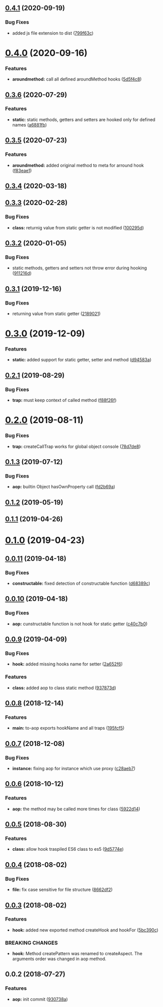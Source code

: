 ## [0.4.1](https://github.com/mjancarik/to-aop/compare/v0.4.0...v0.4.1) (2020-09-19)


### Bug Fixes

* added js file extension to dist ([799f63c](https://github.com/mjancarik/to-aop/commit/799f63cd7eec1e8a6d2ac91c87679644a8674e28))



# [0.4.0](https://github.com/mjancarik/to-aop/compare/0.3.6...0.4.0) (2020-09-16)


### Features

* **aroundmethod:** call all defined aroundMethod hooks ([5d5f4c8](https://github.com/mjancarik/to-aop/commit/5d5f4c8c16d90c43372f9c3fa2f94ca158a9c778))



## [0.3.6](https://github.com/mjancarik/to-aop/compare/0.3.5...0.3.6) (2020-07-29)


### Features

* **static:** static methods, getters and setters are hooked only for defined names ([a6881fb](https://github.com/mjancarik/to-aop/commit/a6881fbba925cfdd58911aa42f6a4077c09c68b1))



## [0.3.5](https://github.com/mjancarik/to-aop/compare/0.3.4...0.3.5) (2020-07-23)


### Features

* **aroundmethod:** added original method to meta for arround hook ([f83eae1](https://github.com/mjancarik/to-aop/commit/f83eae1a6c7796eca35143430d7802dd1811a695))



<a name="0.3.4"></a>
## [0.3.4](https://github.com/mjancarik/to-aop/compare/0.3.3...0.3.4) (2020-03-18)



<a name="0.3.3"></a>
## [0.3.3](https://github.com/mjancarik/to-aop/compare/0.3.2...0.3.3) (2020-02-28)


### Bug Fixes

* **class:** returnig value from static getter is not modified ([100295d](https://github.com/mjancarik/to-aop/commit/100295d))



<a name="0.3.2"></a>
## [0.3.2](https://github.com/mjancarik/to-aop/compare/0.3.1...0.3.2) (2020-01-05)


### Bug Fixes

* static methods, getters and setters not throw error during hooking ([911216d](https://github.com/mjancarik/to-aop/commit/911216d))



<a name="0.3.1"></a>
## [0.3.1](https://github.com/mjancarik/to-aop/compare/0.3.0...0.3.1) (2019-12-16)


### Bug Fixes

* returning value from static getter ([2189021](https://github.com/mjancarik/to-aop/commit/2189021))



<a name="0.3.0"></a>
# [0.3.0](https://github.com/mjancarik/to-aop/compare/0.2.1...0.3.0) (2019-12-09)


### Features

* **static:** added support for static getter, setter and method ([d94583a](https://github.com/mjancarik/to-aop/commit/d94583a))



<a name="0.2.1"></a>
## [0.2.1](https://github.com/mjancarik/to-aop/compare/0.2.0...0.2.1) (2019-08-29)


### Bug Fixes

* **trap:** must keep context of called method ([f88f26f](https://github.com/mjancarik/to-aop/commit/f88f26f))



<a name="0.2.0"></a>
# [0.2.0](https://github.com/mjancarik/to-aop/compare/0.1.3...0.2.0) (2019-08-11)


### Bug Fixes

* **trap:** createCallTrap works for global object console ([78d7de8](https://github.com/mjancarik/to-aop/commit/78d7de8))



<a name="0.1.3"></a>
## [0.1.3](https://github.com/mjancarik/to-aop/compare/0.1.2...0.1.3) (2019-07-12)


### Bug Fixes

* **aop:** builtin Object hasOwnProperty call ([fd2b69a](https://github.com/mjancarik/to-aop/commit/fd2b69a))



<a name="0.1.2"></a>
## [0.1.2](https://github.com/mjancarik/to-aop/compare/0.1.1...0.1.2) (2019-05-19)



<a name="0.1.1"></a>
## [0.1.1](https://github.com/mjancarik/to-aop/compare/0.1.0...0.1.1) (2019-04-26)



<a name="0.1.0"></a>
# [0.1.0](https://github.com/mjancarik/to-aop/compare/0.0.11...0.1.0) (2019-04-23)



<a name="0.0.11"></a>
## [0.0.11](https://github.com/mjancarik/to-aop/compare/0.0.10...0.0.11) (2019-04-18)


### Bug Fixes

* **constructable:** fixed detection of constructable function ([d68389c](https://github.com/mjancarik/to-aop/commit/d68389c))



<a name="0.0.10"></a>
## [0.0.10](https://github.com/mjancarik/to-aop/compare/0.0.9...0.0.10) (2019-04-18)


### Bug Fixes

* **aop:** cunstructable function is not hook for static getter ([c40c7b0](https://github.com/mjancarik/to-aop/commit/c40c7b0))



<a name="0.0.9"></a>
## [0.0.9](https://github.com/mjancarik/to-aop/compare/0.0.8...0.0.9) (2019-04-09)


### Bug Fixes

* **hook:** added missing hooks name for setter ([2a652f6](https://github.com/mjancarik/to-aop/commit/2a652f6))


### Features

* **class:** added aop to class static method ([937873d](https://github.com/mjancarik/to-aop/commit/937873d))



<a name="0.0.8"></a>
## [0.0.8](https://github.com/mjancarik/to-aop/compare/0.0.7...0.0.8) (2018-12-14)


### Features

* **main:** to-aop exports hookName and all traps ([195fcf5](https://github.com/mjancarik/to-aop/commit/195fcf5))



<a name="0.0.7"></a>
## [0.0.7](https://github.com/mjancarik/to-aop/compare/0.0.6...0.0.7) (2018-12-08)


### Bug Fixes

* **instance:** fixing aop for instance which use proxy ([c28aeb7](https://github.com/mjancarik/to-aop/commit/c28aeb7))



<a name="0.0.6"></a>
## [0.0.6](https://github.com/mjancarik/to-aop/compare/0.0.5...0.0.6) (2018-10-12)


### Features

* **aop:** the method may be called more times for class ([5922d14](https://github.com/mjancarik/to-aop/commit/5922d14))



<a name="0.0.5"></a>
## [0.0.5](https://github.com/mjancarik/to-aop/compare/0.0.4...0.0.5) (2018-08-30)


### Features

* **class:** allow hook traspiled ES6 class to es5 ([9d5774e](https://github.com/mjancarik/to-aop/commit/9d5774e))



<a name="0.0.4"></a>
## [0.0.4](https://github.com/mjancarik/to-aop/compare/0.0.3...0.0.4) (2018-08-02)


### Bug Fixes

* **file:** fix case sensitive for file structure ([8662df2](https://github.com/mjancarik/to-aop/commit/8662df2))



<a name="0.0.3"></a>
## [0.0.3](https://github.com/mjancarik/to-aop/compare/0.0.2...0.0.3) (2018-08-02)


### Features

* **hook:** added new exported method createHook and hookFor ([5bc390c](https://github.com/mjancarik/to-aop/commit/5bc390c))


### BREAKING CHANGES

* **hook:** Method createPattern was renamed to createAspect. The arguments order was changed
in aop method.



<a name="0.0.2"></a>
## 0.0.2 (2018-07-27)


### Features

* **aop:** init commit ([930738a](https://github.com/mjancarik/to-aop/commit/930738a))




